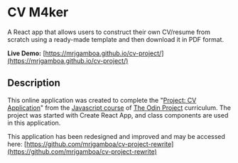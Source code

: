 # CV M4ker

A React app that allows users to construct their own CV/resume from scratch using a ready-made template and then download it in PDF format.

**Live Demo:** [https://mrjgamboa.github.io/cv-project/](https://mrjgamboa.github.io/cv-project/)

## Description

This online application was created to complete the "[Project: CV Application](https://www.theodinproject.com/paths/full-stack-javascript/courses/javascript/lessons/cv-application)" from the [Javascript course](https://www.theodinproject.com/paths/full-stack-javascript/courses/javascript) of [The Odin Project](https://www.theodinproject.com/) curriculum. The project was started with Create React App, and class components are used in this application.

This application has been redesigned and improved and may be accessed here: 
[https://github.com/mrjgamboa/cv-project-rewrite](https://github.com/mrjgamboa/cv-project-rewrite)
